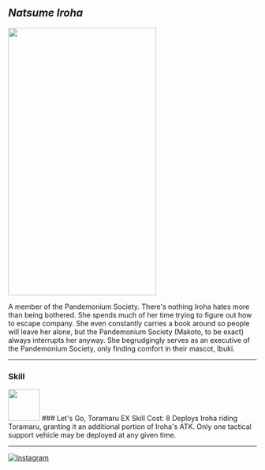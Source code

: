 ## _Natsume Iroha_

<img src="https://images.dotgg.gg/bluearchive/characters/portrait/20016.webp" width="300" height="542">

A member of the Pandemonium Society. There's nothing Iroha hates more than being bothered. She spends much of her time trying to figure out how to escape company. She even constantly carries a book around so people will leave her alone, but the Pandemonium Society (Makoto, to be exact) always interrupts her anyway. She begrudgingly serves as an executive of the Pandemonium Society, only finding comfort in their mascot, Ibuki.

---

### Skill

<img src="https://images.dotgg.gg/bluearchive/skillicons/skillicon_ch0156_exskill.webp" width="64" height="64">
### Let's Go, Toramaru
EX Skill Cost: 8 
Deploys Iroha riding Toramaru, granting it an additional portion of Iroha's ATK. Only one tactical support vehicle may be deployed at any given time.

---

[![Instagram](https://img.shields.io/badge/Instagram-%23E4405F.svg?style=for-the-badge&logo=Instagram&logoColor=white)](https://www.instagram.com/sirin.exe/)
